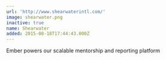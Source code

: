 ```yaml
---
url: 'http://www.shearwaterintl.com/'
image: shearwater.png
inactive: true
name: Shearwater
added: 2015-08-18T17:44:43.000Z
---
```

Ember powers our scalable mentorship and reporting platform